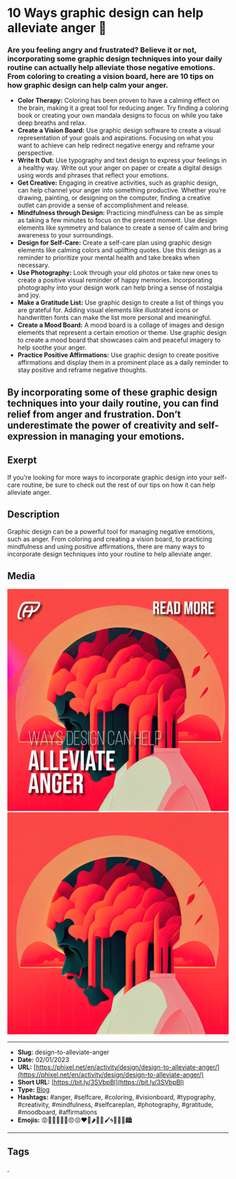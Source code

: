 # 10 Ways graphic design can help alleviate anger 🤬
### Are you feeling angry and frustrated? Believe it or not, incorporating some graphic design techniques into your daily routine can actually help alleviate those negative emotions. From coloring to creating a vision board, here are 10 tips on how graphic design can help calm your anger.

- **Color Therapy:** Coloring has been proven to have a calming effect on the brain, making it a great tool for reducing anger. Try finding a coloring book or creating your own mandala designs to focus on while you take deep breaths and relax.
- **Create a Vision Board:** Use graphic design software to create a visual representation of your goals and aspirations. Focusing on what you want to achieve can help redirect negative energy and reframe your perspective.
- **Write It Out:** Use typography and text design to express your feelings in a healthy way. Write out your anger on paper or create a digital design using words and phrases that reflect your emotions.
- **Get Creative:** Engaging in creative activities, such as graphic design, can help channel your anger into something productive. Whether you’re drawing, painting, or designing on the computer, finding a creative outlet can provide a sense of accomplishment and release.
- **Mindfulness through Design:** Practicing mindfulness can be as simple as taking a few minutes to focus on the present moment. Use design elements like symmetry and balance to create a sense of calm and bring awareness to your surroundings.
- **Design for Self-Care:** Create a self-care plan using graphic design elements like calming colors and uplifting quotes. Use this design as a reminder to prioritize your mental health and take breaks when necessary.
- **Use Photography:** Look through your old photos or take new ones to create a positive visual reminder of happy memories. Incorporating photography into your design work can help bring a sense of nostalgia and joy.
- **Make a Gratitude List:** Use graphic design to create a list of things you are grateful for. Adding visual elements like illustrated icons or handwritten fonts can make the list more personal and meaningful.
- **Create a Mood Board:** A mood board is a collage of images and design elements that represent a certain emotion or theme. Use graphic design to create a mood board that showcases calm and peaceful imagery to help soothe your anger.
- **Practice Positive Affirmations:** Use graphic design to create positive affirmations and display them in a prominent place as a daily reminder to stay positive and reframe negative thoughts.

By incorporating some of these graphic design techniques into your daily routine, you can find relief from anger and frustration. Don’t underestimate the power of creativity and self-expression in managing your emotions.
------------
## Exerpt
If you're looking for more ways to incorporate graphic design into your self-care routine, be sure to check out the rest of our tips on how it can help alleviate anger.
## Description
Graphic design can be a powerful tool for managing negative emotions, such as anger. From coloring and creating a vision board, to practicing mindfulness and using positive affirmations, there are many ways to incorporate design techniques into your routine to help alleviate anger.
## Media
<img src="media/ae95ab06/cover-alleviate-anger.jpg" loading="lazy"><br>
<img src="media/acbab5aa/design-alleviate-anger.jpg" loading="lazy"><br>

------------
- **Slug:** design-to-alleviate-anger
- **Date:** 02/01/2023
- **URL:** [https://phixel.net/en/activity/design/design-to-alleviate-anger/](https://phixel.net/en/activity/design/design-to-alleviate-anger/)
- **Short URL:** [https://bit.ly/3SVbpBl](https://bit.ly/3SVbpBl)
- **Type:** [Blog](#blog)
- **Hashtags:** #anger, #selfcare, #coloring, #visionboard, #typography, #creativity, #mindfulness, #selfcareplan, #photography, #gratitude, #moodboard, #affirmations
- **Emojis:** 😡💢🤬😤👿💥😠😣❤️‍🔥🌶️🥵🎨🖌️🌀🌈🌅🌄🏙️

------------
## Tags
[ ](# )
